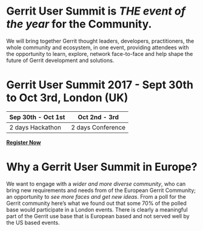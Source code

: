 

# Gerrit User Summit is *THE event of the year* for the Community.

We will bring together Gerrit thought leaders, developers, practitioners, the whole community and ecosystem, in one event, providing attendees with the opportunity to learn, explore, network face-to-face and help shape the future of Gerrit development and solutions.

# Gerrit User Summit 2017 - Sept 30th to Oct 3rd, London (UK)

| Sep 30th - Oct 1st | Oct 2nd - 3rd     |
|--------------------|-------------------|
| 2 days Hackathon   | 2 days Conference |

**[Register Now](https://www.eventbrite.co.uk/e/gerrit-user-summit-2017-tickets-34486175078)**

# Why a Gerrit User Summit in Europe?

We want to engage with a *wider and more diverse community*, who can bring new requirements and needs from of the European Gerrit Community; an opportunity to *see more faces and get new ideas*.
From a poll for the Gerrit community here’s what we found out that some 70% of the polled base would participate in a London events. There is clearly a meaningful part of the Gerrit use base that is European based and not served well by the US based events.

